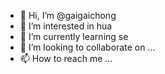- 👋 Hi, I’m @gaigaichong
- 👀 I’m interested in hua
- 🌱 I’m currently learning se
- 💞️ I’m looking to collaborate on ...
- 📫 How to reach me ...

<!---
gaigaichong/gaigaichong is a ✨ special ✨ repository because its `README.md` (this file) appears on your GitHub profile.
You can click the Preview link to take a look at your changes.
--->
